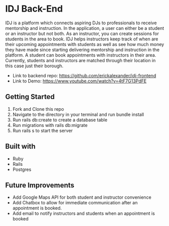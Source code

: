 # IDJ Back-End

IDJ is a platform which connects aspiring DJs to professionals to receive mentorship and instruction. In the application, a user can either be a student or an instructor but not both. As an instructor, you can create sessions for students in the area to book. IDJ helps instructors keep track of when are their upcoming appointments with students as well as see how much money they have made since starting delivering mentorship and instruction in the platform. A student can book appointments with instructors in their area. Currently, students and instructors are matched through their location in this case just their borough.

* Link to backend repo: https://github.com/erickalexander/idj-frontend
* Link to Demo: https://www.youtube.com/watch?v=4tF7G13PdFE

## Getting Started
1. Fork and Clone this repo
2. Navigate to the directory in your terminal and run bundle install
3. Run rails db:create to create a database table
4. Run migrations with rails db:migrate
5. Run rails s to start the server

## Built with
* Ruby
* Rails
* Postgres

## Future Improvements
* Add Google Maps API for both student and instructor convenience
* Add Chatbox to allow for immediate communication after an appointment is booked.
* Add email to notify instructors and students when an appointment is booked
